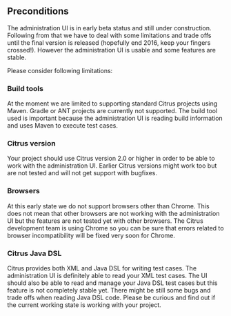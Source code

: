 ## Preconditions

The administration UI is in early beta status and still under construction. Following from that we have to deal with some limitations and
trade offs until the final version is released (hopefully end 2016, keep your fingers crossed!). However the administration UI is usable and
some features are stable.

Please consider following limitations:

### Build tools

At the moment we are limited to supporting standard Citrus projects using Maven. Gradle or ANT projects are currently not supported. The build tool used is important because the administration UI is reading
build information and uses Maven to execute test cases.
 
### Citrus version
 
Your project should use Citrus version 2.0 or higher in order to be able to work with the administration UI. Earlier Citrus versions might work too but are
not tested and will not get support with bugfixes.

### Browsers

At this early state we do not support browsers other than Chrome. This does not mean that other browsers are not working with the administration UI but the features are not tested yet with other browsers. The
Citrus development team is using Chrome so you can be sure that errors related to browser incompatibility will be fixed very soon for Chrome.

### Citrus Java DSL

Citrus provides both XML and Java DSL for writing test cases. The administration UI is definitely able to read your XML test cases. The UI should also be able to read and manage your Java DSL test cases but
this feature is not completely stable yet. There might be still some bugs and trade offs when reading Java DSL code. Please be curious and find out if the current working state is working with your project.